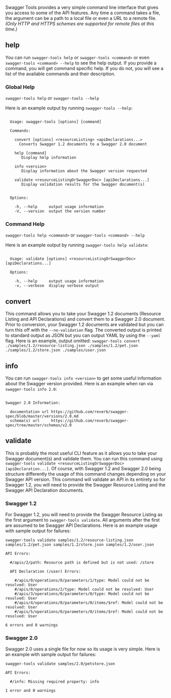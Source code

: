 Swagger Tools provides a very simple command line interface that gives you access to some of the API features.  Any time
a command takes a file, the argument can be a path to a local file or even a URL to a remote file.  _(Only HTTP and
HTTPS schemes are supported for remote files at this time.)_

## help

You can run `swagger-tools help` or `swagger-tools <command>` or even `swagger-tools <command> --help` to see the help
output.  If you provide a command, you will get command specific help.  If you do not, you will see a list of the
available commands and their description.

### Global Help

`swagger-tools help` or `swagger-tools --help`

Here is an example output by running `swagger-tools --help`:

```

  Usage: swagger-tools [options] [command]

  Commands:

    convert [options] <resourceListing> <apiDeclarations...>
      Converts Swagger 1.2 documents to a Swagger 2.0 document

    help [command]
       Display help information

    info <version>
       Display information about the Swagger version requested

    validate <resourceListingOrSwaggerDoc> [apiDeclarations...]
       Display validation results for the Swagger document(s)


  Options:

    -h, --help     output usage information
    -V, --version  output the version number

```

### Command Help

`swagger-tools help <command>` or `swagger-tools <command> --help`

Here is an example output by running `swagger-tools help validate`:

```

  Usage: validate [options] <resourceListingOrSwaggerDoc> [apiDeclarations...]

  Options:

    -h, --help     output usage information
    -v, --verbose  display verbose output

```

## convert

This command allows you to take your Swagger 1.2 documents (Resource Listing and API Declarations) and convert them to a
Swagger 2.0 document.  Prior to conversion, your Swagger 1.2 documents are validated but you can turn this off with the
`--no-validation` flag.  The converted output is printed to standard output as JSON but you can output YAML by using the
`--yaml` flag.  Here is an example, output omitted:
`swagger-tools convert ./samples/1.2/resource-listing.json ./samples/1.2/pet.json ./samples/1.2/store.json ./samples/user.json`

## info

You can run `swagger-tools info <version>` to get some useful information about the Swagger version provided.  Here is
an example when ran via `swagger-tools info 2.0`:

```

Swagger 2.0 Information:

  documentation url https://github.com/reverb/swagger-spec/blob/master/versions/2.0.md
  schema(s) url     https://github.com/reverb/swagger-spec/tree/master/schemas/v2.0

```

## validate

This is probably the most useful CLI feature as it allows you to take your Swagger document(s) and validate them.  You
can run this command using `swagger-tools validate <resourceListingOrSwaggerDoc> [apiDeclaration...]`.  Of course, with
Swagger 1.2 and Swagger 2.0 being structure differently the usage of this command changes depending on your Swagger API
version.  This command will validate an API in its entirety so for Swagger 1.2, you will need to provide the Swagger
Resource Listing and the Swagger API Declaration documents.

### Swagger 1.2

For Swagger 1.2, you will need to provide the Swagger Resource Listing as the first argument to
`swagger-tools validate`.  All arguments after the first are assumed to be Swagger API Declarations.  Here is an example
usage with sample output for failures:

```
swagger-tools validate samples/1.2/resource-listing.json samples/1.2/pet.json samples/1.2/store.json samples/1.2/user.json

API Errors:

  #/apis/2/path: Resource path is defined but is not used: /store

  API Declaration (/user) Errors:

    #/apis/0/operations/0/parameters/1/type: Model could not be resolved: User
    #/apis/0/operations/2/type: Model could not be resolved: User
    #/apis/3/operations/0/parameters/0/type: Model could not be resolved: User
    #/apis/4/operations/0/parameters/0/items/$ref: Model could not be resolved: User
    #/apis/5/operations/0/parameters/0/items/$ref: Model could not be resolved: User

6 errors and 0 warnings
```

### Swagger 2.0

Swagger 2.0 uses a single file for now so its usage is very simple.  Here is an example with sample output for failures:

```
swagger-tools validate samples/2.0/petstore.json

API Errors:

  #/info: Missing required property: info

1 error and 0 warnings
```
